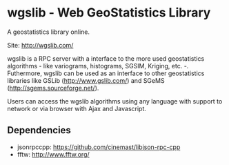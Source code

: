 wgslib - Web GeoStatistics Library
==================================

A geostatistics library online.


Site: http://wgslib.com/


wgslib is a RPC server with a interface to the more used geostatistics algorithms - like variograms, histograms, SGSIM, Kriging, etc. -. Futhermore, wgslib can be used as an interface to other geostatistics libraries like GSLib (http://www.gslib.com/) and SGeMS (http://sgems.sourceforge.net/).


Users can access the wgslib algorithms using any language with support to network or via browser with Ajax and Javascript.


Dependencies
------------

* jsonrpccpp: https://github.com/cinemast/libjson-rpc-cpp
* fftw: http://www.fftw.org/
